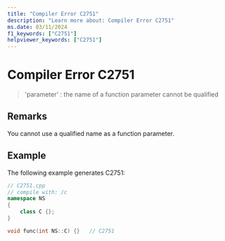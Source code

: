 ```yaml
---
title: "Compiler Error C2751"
description: "Learn more about: Compiler Error C2751"
ms.date: 03/11/2024
f1_keywords: ["C2751"]
helpviewer_keywords: ["C2751"]
---
```

# Compiler Error C2751

> 'parameter' : the name of a function parameter cannot be qualified

## Remarks

You cannot use a qualified name as a function parameter.

## Example

The following example generates C2751:

```cpp
// C2751.cpp
// compile with: /c
namespace NS
{
    class C {};
}

void func(int NS::C) {}   // C2751
```
